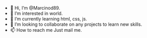 - 👋 Hi, I’m @Marcinod89.
- 👀 I’m interested in world.
- 🌱 I’m currently learning html, css, js.
- 💞️ I’m looking to collaborate on any projects to learn new skills.
- 📫 How to reach me Just mail me.

<!---
Marcinod89/Marcinod89 is a ✨ special ✨ repository because its `README.md` (this file) appears on your GitHub profile.
You can click the Preview link to take a look at your changes.
--->
